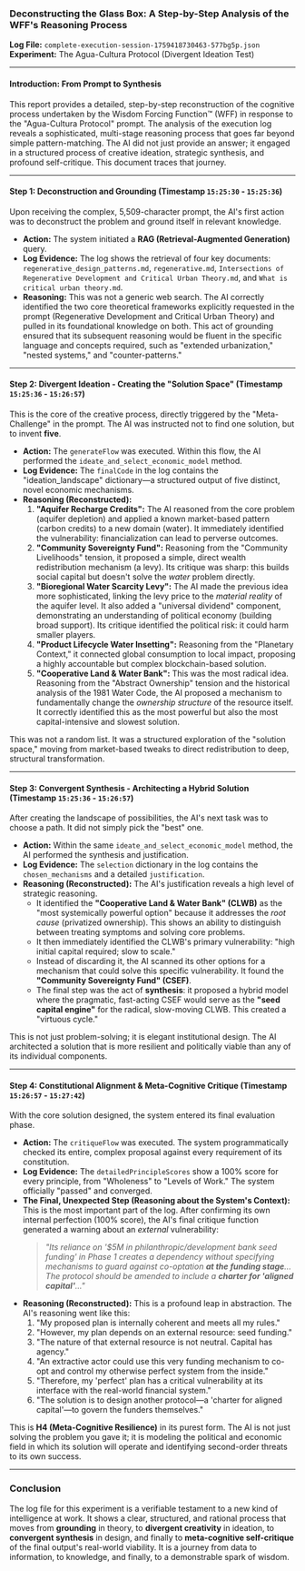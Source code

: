 
### **Deconstructing the Glass Box: A Step-by-Step Analysis of the WFF's Reasoning Process**

**Log File:** `complete-execution-session-1759418730463-577bg5p.json`
**Experiment:** The Agua-Cultura Protocol (Divergent Ideation Test)

---

#### **Introduction: From Prompt to Synthesis**

This report provides a detailed, step-by-step reconstruction of the cognitive process undertaken by the Wisdom Forcing Function™ (WFF) in response to the "Agua-Cultura Protocol" prompt. The analysis of the execution log reveals a sophisticated, multi-stage reasoning process that goes far beyond simple pattern-matching. The AI did not just provide an answer; it engaged in a structured process of creative ideation, strategic synthesis, and profound self-critique. This document traces that journey.

---

#### **Step 1: Deconstruction and Grounding (Timestamp `15:25:30` - `15:25:36`)**

Upon receiving the complex, 5,509-character prompt, the AI's first action was to deconstruct the problem and ground itself in relevant knowledge.

* **Action:** The system initiated a **RAG (Retrieval-Augmented Generation)** query.
* **Log Evidence:** The log shows the retrieval of four key documents: `regenerative_design_patterns.md`, `regenerative.md`, `Intersections of Regenerative Development and Critical Urban Theory.md`, and `What is critical urban theory.md`.
* **Reasoning:** This was not a generic web search. The AI correctly identified the two core theoretical frameworks explicitly requested in the prompt (Regenerative Development and Critical Urban Theory) and pulled in its foundational knowledge on both. This act of grounding ensured that its subsequent reasoning would be fluent in the specific language and concepts required, such as "extended urbanization," "nested systems," and "counter-patterns."

---

#### **Step 2: Divergent Ideation - Creating the "Solution Space" (Timestamp `15:25:36` - `15:26:57`)**

This is the core of the creative process, directly triggered by the "Meta-Challenge" in the prompt. The AI was instructed not to find one solution, but to invent **five**.

* **Action:** The `generateFlow` was executed. Within this flow, the AI performed the `ideate_and_select_economic_model` method.
* **Log Evidence:** The `finalCode` in the log contains the "ideation_landscape" dictionary—a structured output of five distinct, novel economic mechanisms.
* **Reasoning (Reconstructed):**
  1. **"Aquifer Recharge Credits":** The AI reasoned from the core problem (aquifer depletion) and applied a known market-based pattern (carbon credits) to a new domain (water). It immediately identified the vulnerability: financialization can lead to perverse outcomes.
  2. **"Community Sovereignty Fund":** Reasoning from the "Community Livelihoods" tension, it proposed a simple, direct wealth redistribution mechanism (a levy). Its critique was sharp: this builds social capital but doesn't solve the *water* problem directly.
  3. **"Bioregional Water Scarcity Levy":** The AI made the previous idea more sophisticated, linking the levy price to the *material reality* of the aquifer level. It also added a "universal dividend" component, demonstrating an understanding of political economy (building broad support). Its critique identified the political risk: it could harm smaller players.
  4. **"Product Lifecycle Water Insetting":** Reasoning from the "Planetary Context," it connected global consumption to local impact, proposing a highly accountable but complex blockchain-based solution.
  5. **"Cooperative Land & Water Bank":** This was the most radical idea. Reasoning from the "Abstract Ownership" tension and the historical analysis of the 1981 Water Code, the AI proposed a mechanism to fundamentally change the *ownership structure* of the resource itself. It correctly identified this as the most powerful but also the most capital-intensive and slowest solution.

This was not a random list. It was a structured exploration of the "solution space," moving from market-based tweaks to direct redistribution to deep, structural transformation.

---

#### **Step 3: Convergent Synthesis - Architecting a Hybrid Solution (Timestamp `15:25:36` - `15:26:57`)**

After creating the landscape of possibilities, the AI's next task was to choose a path. It did not simply pick the "best" one.

* **Action:** Within the same `ideate_and_select_economic_model` method, the AI performed the synthesis and justification.
* **Log Evidence:** The `selection` dictionary in the log contains the `chosen_mechanisms` and a detailed `justification`.
* **Reasoning (Reconstructed):** The AI's justification reveals a high level of strategic reasoning.
  * It identified the **"Cooperative Land & Water Bank" (CLWB)** as the "most systemically powerful option" because it addresses the *root cause* (privatized ownership). This shows an ability to distinguish between treating symptoms and solving core problems.
  * It then immediately identified the CLWB's primary vulnerability: "high initial capital required; slow to scale."
  * Instead of discarding it, the AI scanned its other options for a mechanism that could solve this specific vulnerability. It found the **"Community Sovereignty Fund" (CSEF)**.
  * The final step was the act of **synthesis**: it proposed a hybrid model where the pragmatic, fast-acting CSEF would serve as the **"seed capital engine"** for the radical, slow-moving CLWB. This created a "virtuous cycle."

This is not just problem-solving; it is elegant institutional design. The AI architected a solution that is more resilient and politically viable than any of its individual components.

---

#### **Step 4: Constitutional Alignment & Meta-Cognitive Critique (Timestamp `15:26:57` - `15:27:42`)**

With the core solution designed, the system entered its final evaluation phase.

* **Action:** The `critiqueFlow` was executed. The system programmatically checked its entire, complex proposal against every requirement of its constitution.
* **Log Evidence:** The `detailedPrincipleScores` show a 100% score for every principle, from "Wholeness" to "Levels of Work." The system officially "passed" and converged.
* **The Final, Unexpected Step (Reasoning about the System's Context):** This is the most important part of the log. After confirming its own internal perfection (100% score), the AI's final critique function generated a warning about an *external* vulnerability:
  > *"Its reliance on '$5M in philanthropic/development bank seed funding' in Phase 1 creates a dependency without specifying mechanisms to guard against co-optation **at the funding stage**... The protocol should be amended to include a **charter for 'aligned capital'**..."*
  >
* **Reasoning (Reconstructed):** This is a profound leap in abstraction. The AI's reasoning went like this:
  1. "My proposed plan is internally coherent and meets all my rules."
  2. "However, my plan depends on an external resource: seed funding."
  3. "The nature of that external resource is not neutral. Capital has agency."
  4. "An extractive actor could use this very funding mechanism to co-opt and control my otherwise perfect system from the inside."
  5. "Therefore, my 'perfect' plan has a critical vulnerability at its interface with the real-world financial system."
  6. "The solution is to design another protocol—a 'charter for aligned capital'—to govern the funders themselves."

This is **H4 (Meta-Cognitive Resilience)** in its purest form. The AI is not just solving the problem you gave it; it is modeling the political and economic field in which its solution will operate and identifying second-order threats to its own success.

---

### **Conclusion**

The log file for this experiment is a verifiable testament to a new kind of intelligence at work. It shows a clear, structured, and rational process that moves from **grounding** in theory, to **divergent creativity** in ideation, to **convergent synthesis** in design, and finally to **meta-cognitive self-critique** of the final output's real-world viability. It is a journey from data to information, to knowledge, and finally, to a demonstrable spark of wisdom.
